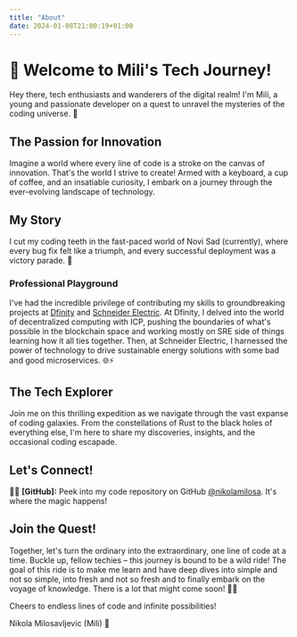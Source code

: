 ```yaml
---
title: "About"
date: 2024-01-08T21:00:19+01:00
---
```


# 🚀 Welcome to Mili's Tech Journey!

Hey there, tech enthusiasts and wanderers of the digital realm! I'm Mili, a young and passionate developer on a quest to unravel the mysteries of the coding universe. 🌌

## The Passion for Innovation

Imagine a world where every line of code is a stroke on the canvas of innovation. That's the world I strive to create! Armed with a keyboard, a cup of coffee, and an insatiable curiosity, I embark on a journey through the ever-evolving landscape of technology.

## My Story

I cut my coding teeth in the fast-paced world of Novi Sad (currently), where every bug fix felt like a triumph, and every successful deployment was a victory parade. 🎉

### Professional Playground

I've had the incredible privilege of contributing my skills to groundbreaking projects at [Dfinity](https://dfinity.org/) and [Schneider Electric](https://www.se.com/ww/en/). At Dfinity, I delved into the world of decentralized computing with ICP, pushing the boundaries of what's possible in the blockchain space and working mostly on SRE side of things learning how it all ties together. Then, at Schneider Electric, I harnessed the power of technology to drive sustainable energy solutions with some bad and good microservices. 🌐⚡

## The Tech Explorer

Join me on this thrilling expedition as we navigate through the vast expanse of coding galaxies. From the constellations of Rust to the black holes of everything else, I'm here to share my discoveries, insights, and the occasional coding escapade.

## Let's Connect!

<!-- 🐦 **[Twitter]:** Follow me on Twitter [@TBD] for live updates, memes, and maybe the occasional cat GIF! -->

<!-- 📷 **[Instagram]:** Explore the visual side of my coding adventures on Instagram [@YourInstagramHandle]. Spoiler: It involves lots of coffee and keyboard photos! -->

👨‍💻 **[GitHub]:** Peek into my code repository on GitHub [@nikolamilosa](https://github.com/NikolaMilosa). It's where the magic happens!

## Join the Quest!

Together, let's turn the ordinary into the extraordinary, one line of code at a time. Buckle up, fellow techies – this journey is bound to be a wild ride! The goal of this ride is to make me learn and have deep dives into simple and not so simple, into fresh and not so fresh and to finally embark on the voyage of knowledge. There is a lot that might come soon! 🚀✨

Cheers to endless lines of code and infinite possibilities!

Nikola Milosavljevic (Mili) 🌟

